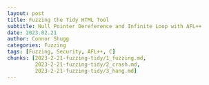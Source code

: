 ```yaml
---
layout: post
title: Fuzzing the Tidy HTML Tool
subtitle: Null Pointer Dereference and Infinite Loop with AFL++
date: 2023.02.21
author: Connor Shugg
categories: Fuzzing
tags: [Fuzzing, Security, AFL++, C]
chunks: [2023-2-21-fuzzing-tidy/1_fuzzing.md,
         2023-2-21-fuzzing-tidy/2_crash.md,
         2023-2-21-fuzzing-tidy/3_hang.md]
---
```


